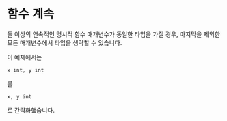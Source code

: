 # 함수 계속

둘 이상의 연속적인 명시적 함수 매개변수가 동일한 타입을 가질 경우, 마지막을 제외한 모든 매개변수에서 타입을 생략할 수 있습니다.

이 예제에서는

	x int, y int

를

	x, y int

로 간략화했습니다.